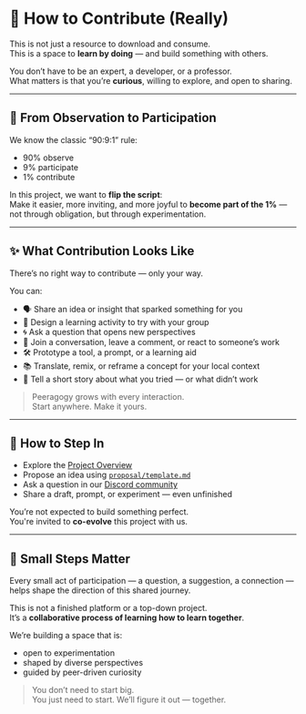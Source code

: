 # 🤝 How to Contribute (Really)

This is not just a resource to download and consume.  
This is a space to **learn by doing** — and build something with others.

You don’t have to be an expert, a developer, or a professor.  
What matters is that you’re **curious**, willing to explore, and open to sharing.

---

## 🌱 From Observation to Participation

We know the classic “90:9:1” rule:  
- 90% observe  
- 9% participate  
- 1% contribute

In this project, we want to **flip the script**:  
Make it easier, more inviting, and more joyful to **become part of the 1%** —  
not through obligation, but through experimentation.

---

## ✨ What Contribution Looks Like

There’s no right way to contribute — only your way.

You can:

- 🗣️ Share an idea or insight that sparked something for you  
- 🎯 Design a learning activity to try with your group  
- 🌀 Ask a question that opens new perspectives  
- 💬 Join a conversation, leave a comment, or react to someone’s work  
- 🛠️ Prototype a tool, a prompt, or a learning aid  
- 📚 Translate, remix, or reframe a concept for your local context  
- 🎥 Tell a short story about what you tried — or what didn’t work

> Peeragogy grows with every interaction.  
> Start anywhere. Make it yours.

---

## 🚪 How to Step In

- Explore the [Project Overview](project-overview.md)  
- Propose an idea using [`proposal/template.md`](../proposal/template.md)  
- Ask a question in our [Discord community](https://discord.gg/peeragogy)  
- Share a draft, prompt, or experiment — even unfinished

You’re not expected to build something perfect.  
You're invited to **co-evolve** this project with us.

---

## 👣 Small Steps Matter

Every small act of participation — a question, a suggestion, a connection —  
helps shape the direction of this shared journey.

This is not a finished platform or a top-down project.  
It’s a **collaborative process of learning how to learn together**.

We’re building a space that is:
- open to experimentation  
- shaped by diverse perspectives  
- guided by peer-driven curiosity

> You don’t need to start big.  
> You just need to start. We’ll figure it out — together.

